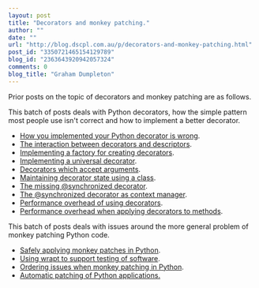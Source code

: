 ```yaml
---
layout: post
title: "Decorators and monkey patching."
author: ""
date: ""
url: "http://blog.dscpl.com.au/p/decorators-and-monkey-patching.html"
post_id: "3350721465154129789"
blog_id: "2363643920942057324"
comments: 0
blog_title: "Graham Dumpleton"
---
```


Prior posts on the topic of decorators and monkey patching are as follows.  
  
This batch of posts deals with Python decorators, how the simple pattern most people use isn't correct and how to implement a better decorator.  


  * [How you implemented your Python decorator is wrong](/posts/2014/01/how-you-implemented-your-python/).
  * [The interaction between decorators and descriptors](/posts/2014/01/the-interaction-between-decorators-and/).
  * [Implementing a factory for creating decorators](/posts/2014/01/implementing-factory-for-creating/).
  * [Implementing a universal decorator](/posts/2014/01/implementing-universal-decorator/).
  * [Decorators which accept arguments](/posts/2014/01/decorators-which-accept-arguments/).
  * [Maintaining decorator state using a class](/posts/2014/01/maintaining-decorator-state-using-class/).
  * [The missing @synchronized decorator](/posts/2014/01/the-missing-synchronized-decorator/).
  * [The @synchronized decorator as context manager](/posts/2014/01/the-synchronized-decorator-as-context/).
  * [Performance overhead of using decorators](/posts/2014/02/performance-overhead-of-using-decorators/).
  * [Performance overhead when applying decorators to methods](/posts/2014/02/performance-overhead-when-applying/).



This batch of posts deals with issues around the more general problem of monkey patching Python code.

  * [Safely applying monkey patches in Python](/posts/2015/03/safely-applying-monkey-patches-in-python/).
  * [Using wrapt to support testing of software](/posts/2015/03/using-wrapt-to-support-testing-of/).
  * [Ordering issues when monkey patching in Python](/posts/2015/03/ordering-issues-when-monkey-patching-in/).
  * [Automatic patching of Python applications.](/posts/2015/04/automatic-patching-of-python/)